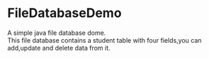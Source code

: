 # FileDatabaseDemo
A simple  java file database dome.   
This file database contains a student table with four fields,you can add,update and delete data from it.
